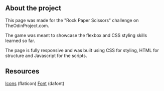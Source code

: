 ## About the project

This page was made for the "Rock Paper Scissors" challenge on TheOdinProject.com.

The game was meant to showcase the flexbox and CSS styling skills learned so far.

The page is fully responsive and was built using CSS for styling, HTML for structure and Javascript for the scripts.

## Resources

[Icons](https://www.flaticon.com) (flaticon)
[Font](https://www.dafont.com/tenby-five.font) (dafont)
